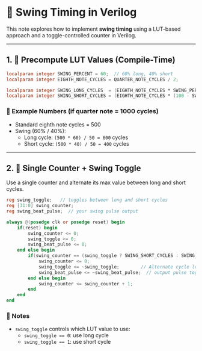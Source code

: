 # 🕺 Swing Timing in Verilog

This note explores how to implement **swing timing** using a LUT-based approach and a toggle-controlled counter in Verilog.

---

## 1. 🎼 Precompute LUT Values (Compile-Time)

```verilog
localparam integer SWING_PERCENT = 60;  // 60% long, 40% short
localparam integer EIGHTH_NOTE_CYCLES = QUARTER_NOTE_CYCLES / 2;

localparam integer SWING_LONG_CYCLES  = (EIGHTH_NOTE_CYCLES * SWING_PERCENT) / 50;  // slightly longer
localparam integer SWING_SHORT_CYCLES = (EIGHTH_NOTE_CYCLES * (100 - SWING_PERCENT)) / 50; // slightly shorter
```

### 🧮 Example Numbers (if quarter note = 1000 cycles)

- Standard eighth note cycles = 500  
- Swing (60% / 40%):
  - Long cycle: `(500 * 60) / 50 = 600` cycles
  - Short cycle: `(500 * 40) / 50 = 400` cycles

---

## 2. 🔁 Single Counter + Swing Toggle

Use a single counter and alternate its max value between long and short cycles.

```verilog
reg swing_toggle;   // toggles between long and short cycles
reg [31:0] swing_counter;
reg swing_beat_pulse;  // your swing pulse output

always @(posedge clk or posedge reset) begin
    if(reset) begin
        swing_counter <= 0;
        swing_toggle <= 0;
        swing_beat_pulse <= 0;
    end else begin
        if(swing_counter == (swing_toggle ? SWING_SHORT_CYCLES : SWING_LONG_CYCLES) - 1) begin
            swing_counter <= 0;
            swing_toggle <= ~swing_toggle;        // Alternate cycle length each time
            swing_beat_pulse <= ~swing_beat_pulse;  // output pulse toggle
        end else begin
            swing_counter <= swing_counter + 1;
        end
    end
end
```

### 📝 Notes

- `swing_toggle` controls which LUT value to use:
  - `swing_toggle == 0`: use long cycle
  - `swing_toggle == 1`: use short cycle